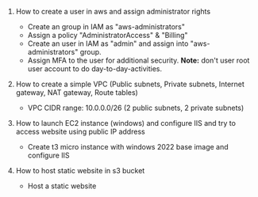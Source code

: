 1. How to create a user in aws and assign administrator rights
	- Create an group in IAM as "aws-administrators"
	- Assign a policy "AdministratorAccess" & "Billing"
	- Create an user in IAM as "admin" and assign into "aws-administrators" group.
	- Assign MFA to the user for additional security.
	**Note:** don't user root user account to do day-to-day-activities.

2. How to create a simple VPC (Public subnets, Private subnets, Internet gateway, NAT gateway, Route tables)
   - VPC CIDR range: 10.0.0.0/26 (2 public subnets, 2 private subnets)

3. How to launch EC2 instance (windows) and configure IIS and try to access website using public IP address
   - Create t3 micro instance with windows 2022 base image and configure IIS

4. How to host static website in s3 bucket
   - Host a static website
  
   


 
 
 
 
